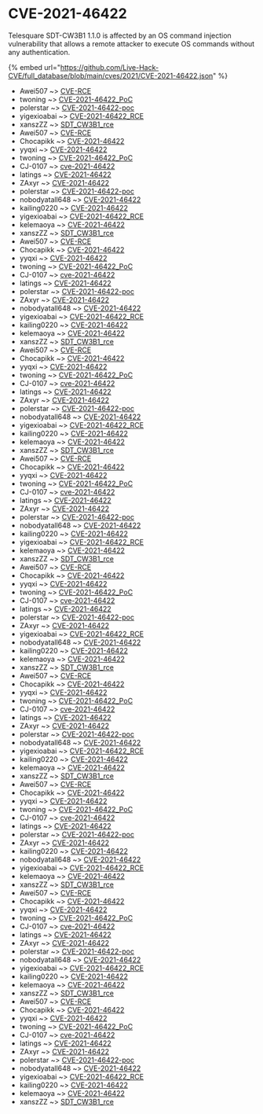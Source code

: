 # CVE-2021-46422

Telesquare SDT-CW3B1 1.1.0 is affected by an OS command injection vulnerability that allows a remote attacker to execute OS commands without any authentication.

{% embed url="https://github.com/Live-Hack-CVE/full_database/blob/main/cves/2021/CVE-2021-46422.json" %}


* Awei507 ~> [CVE-RCE](https://www.alice-snow.ru/2021/database/cve-2021-46422/cve-rce-awei507)
* twoning ~> [CVE-2021-46422_PoC](https://www.alice-snow.ru/2021/database/cve-2021-46422/cve-2021-46422_poc-twoning)
* polerstar ~> [CVE-2021-46422-poc](https://www.alice-snow.ru/2021/database/cve-2021-46422/cve-2021-46422-poc-polerstar)
* yigexioabai ~> [CVE-2021-46422_RCE](https://www.alice-snow.ru/2021/database/cve-2021-46422/cve-2021-46422_rce-yigexioabai)
* xanszZZ ~> [SDT_CW3B1_rce](https://www.alice-snow.ru/2021/database/cve-2021-46422/sdt_cw3b1_rce-xanszzz)
* Awei507 ~> [CVE-RCE](https://www.alice-snow.ru/2021/database/cve-2021-46422/cve-rce-awei507)
* Chocapikk ~> [CVE-2021-46422](https://www.alice-snow.ru/2021/database/cve-2021-46422/cve-2021-46422-chocapikk)
* yyqxi ~> [CVE-2021-46422](https://www.alice-snow.ru/2021/database/cve-2021-46422/cve-2021-46422-yyqxi)
* twoning ~> [CVE-2021-46422_PoC](https://www.alice-snow.ru/2021/database/cve-2021-46422/cve-2021-46422_poc-twoning)
* CJ-0107 ~> [cve-2021-46422](https://www.alice-snow.ru/2021/database/cve-2021-46422/cve-2021-46422-cj-0107)
* latings ~> [CVE-2021-46422](https://www.alice-snow.ru/2021/database/cve-2021-46422/cve-2021-46422-latings)
* ZAxyr ~> [CVE-2021-46422](https://www.alice-snow.ru/2021/database/cve-2021-46422/cve-2021-46422-zaxyr)
* polerstar ~> [CVE-2021-46422-poc](https://www.alice-snow.ru/2021/database/cve-2021-46422/cve-2021-46422-poc-polerstar)
* nobodyatall648 ~> [CVE-2021-46422](https://www.alice-snow.ru/2021/database/cve-2021-46422/cve-2021-46422-nobodyatall648)
* kailing0220 ~> [CVE-2021-46422](https://www.alice-snow.ru/2021/database/cve-2021-46422/cve-2021-46422-kailing0220)
* yigexioabai ~> [CVE-2021-46422_RCE](https://www.alice-snow.ru/2021/database/cve-2021-46422/cve-2021-46422_rce-yigexioabai)
* kelemaoya ~> [CVE-2021-46422](https://www.alice-snow.ru/2021/database/cve-2021-46422/cve-2021-46422-kelemaoya)
* xanszZZ ~> [SDT_CW3B1_rce](https://www.alice-snow.ru/2021/database/cve-2021-46422/sdt_cw3b1_rce-xanszzz)
* Awei507 ~> [CVE-RCE](https://www.alice-snow.ru/2021/database/cve-2021-46422/cve-rce-awei507)
* Chocapikk ~> [CVE-2021-46422](https://www.alice-snow.ru/2021/database/cve-2021-46422/cve-2021-46422-chocapikk)
* yyqxi ~> [CVE-2021-46422](https://www.alice-snow.ru/2021/database/cve-2021-46422/cve-2021-46422-yyqxi)
* twoning ~> [CVE-2021-46422_PoC](https://www.alice-snow.ru/2021/database/cve-2021-46422/cve-2021-46422_poc-twoning)
* CJ-0107 ~> [cve-2021-46422](https://www.alice-snow.ru/2021/database/cve-2021-46422/cve-2021-46422-cj-0107)
* latings ~> [CVE-2021-46422](https://www.alice-snow.ru/2021/database/cve-2021-46422/cve-2021-46422-latings)
* polerstar ~> [CVE-2021-46422-poc](https://www.alice-snow.ru/2021/database/cve-2021-46422/cve-2021-46422-poc-polerstar)
* ZAxyr ~> [CVE-2021-46422](https://www.alice-snow.ru/2021/database/cve-2021-46422/cve-2021-46422-zaxyr)
* nobodyatall648 ~> [CVE-2021-46422](https://www.alice-snow.ru/2021/database/cve-2021-46422/cve-2021-46422-nobodyatall648)
* yigexioabai ~> [CVE-2021-46422_RCE](https://www.alice-snow.ru/2021/database/cve-2021-46422/cve-2021-46422_rce-yigexioabai)
* kailing0220 ~> [CVE-2021-46422](https://www.alice-snow.ru/2021/database/cve-2021-46422/cve-2021-46422-kailing0220)
* kelemaoya ~> [CVE-2021-46422](https://www.alice-snow.ru/2021/database/cve-2021-46422/cve-2021-46422-kelemaoya)
* xanszZZ ~> [SDT_CW3B1_rce](https://www.alice-snow.ru/2021/database/cve-2021-46422/sdt_cw3b1_rce-xanszzz)
* Awei507 ~> [CVE-RCE](https://www.alice-snow.ru/2021/database/cve-2021-46422/cve-rce-awei507)
* Chocapikk ~> [CVE-2021-46422](https://www.alice-snow.ru/2021/database/cve-2021-46422/cve-2021-46422-chocapikk)
* yyqxi ~> [CVE-2021-46422](https://www.alice-snow.ru/2021/database/cve-2021-46422/cve-2021-46422-yyqxi)
* twoning ~> [CVE-2021-46422_PoC](https://www.alice-snow.ru/2021/database/cve-2021-46422/cve-2021-46422_poc-twoning)
* CJ-0107 ~> [cve-2021-46422](https://www.alice-snow.ru/2021/database/cve-2021-46422/cve-2021-46422-cj-0107)
* latings ~> [CVE-2021-46422](https://www.alice-snow.ru/2021/database/cve-2021-46422/cve-2021-46422-latings)
* ZAxyr ~> [CVE-2021-46422](https://www.alice-snow.ru/2021/database/cve-2021-46422/cve-2021-46422-zaxyr)
* polerstar ~> [CVE-2021-46422-poc](https://www.alice-snow.ru/2021/database/cve-2021-46422/cve-2021-46422-poc-polerstar)
* nobodyatall648 ~> [CVE-2021-46422](https://www.alice-snow.ru/2021/database/cve-2021-46422/cve-2021-46422-nobodyatall648)
* yigexioabai ~> [CVE-2021-46422_RCE](https://www.alice-snow.ru/2021/database/cve-2021-46422/cve-2021-46422_rce-yigexioabai)
* kailing0220 ~> [CVE-2021-46422](https://www.alice-snow.ru/2021/database/cve-2021-46422/cve-2021-46422-kailing0220)
* kelemaoya ~> [CVE-2021-46422](https://www.alice-snow.ru/2021/database/cve-2021-46422/cve-2021-46422-kelemaoya)
* xanszZZ ~> [SDT_CW3B1_rce](https://www.alice-snow.ru/2021/database/cve-2021-46422/sdt_cw3b1_rce-xanszzz)
* Awei507 ~> [CVE-RCE](https://www.alice-snow.ru/2021/database/cve-2021-46422/cve-rce-awei507)
* Chocapikk ~> [CVE-2021-46422](https://www.alice-snow.ru/2021/database/cve-2021-46422/cve-2021-46422-chocapikk)
* yyqxi ~> [CVE-2021-46422](https://www.alice-snow.ru/2021/database/cve-2021-46422/cve-2021-46422-yyqxi)
* twoning ~> [CVE-2021-46422_PoC](https://www.alice-snow.ru/2021/database/cve-2021-46422/cve-2021-46422_poc-twoning)
* CJ-0107 ~> [cve-2021-46422](https://www.alice-snow.ru/2021/database/cve-2021-46422/cve-2021-46422-cj-0107)
* latings ~> [CVE-2021-46422](https://www.alice-snow.ru/2021/database/cve-2021-46422/cve-2021-46422-latings)
* ZAxyr ~> [CVE-2021-46422](https://www.alice-snow.ru/2021/database/cve-2021-46422/cve-2021-46422-zaxyr)
* polerstar ~> [CVE-2021-46422-poc](https://www.alice-snow.ru/2021/database/cve-2021-46422/cve-2021-46422-poc-polerstar)
* nobodyatall648 ~> [CVE-2021-46422](https://www.alice-snow.ru/2021/database/cve-2021-46422/cve-2021-46422-nobodyatall648)
* kailing0220 ~> [CVE-2021-46422](https://www.alice-snow.ru/2021/database/cve-2021-46422/cve-2021-46422-kailing0220)
* yigexioabai ~> [CVE-2021-46422_RCE](https://www.alice-snow.ru/2021/database/cve-2021-46422/cve-2021-46422_rce-yigexioabai)
* kelemaoya ~> [CVE-2021-46422](https://www.alice-snow.ru/2021/database/cve-2021-46422/cve-2021-46422-kelemaoya)
* xanszZZ ~> [SDT_CW3B1_rce](https://www.alice-snow.ru/2021/database/cve-2021-46422/sdt_cw3b1_rce-xanszzz)
* Awei507 ~> [CVE-RCE](https://www.alice-snow.ru/2021/database/cve-2021-46422/cve-rce-awei507)
* Chocapikk ~> [CVE-2021-46422](https://www.alice-snow.ru/2021/database/cve-2021-46422/cve-2021-46422-chocapikk)
* yyqxi ~> [CVE-2021-46422](https://www.alice-snow.ru/2021/database/cve-2021-46422/cve-2021-46422-yyqxi)
* twoning ~> [CVE-2021-46422_PoC](https://www.alice-snow.ru/2021/database/cve-2021-46422/cve-2021-46422_poc-twoning)
* CJ-0107 ~> [cve-2021-46422](https://www.alice-snow.ru/2021/database/cve-2021-46422/cve-2021-46422-cj-0107)
* latings ~> [CVE-2021-46422](https://www.alice-snow.ru/2021/database/cve-2021-46422/cve-2021-46422-latings)
* polerstar ~> [CVE-2021-46422-poc](https://www.alice-snow.ru/2021/database/cve-2021-46422/cve-2021-46422-poc-polerstar)
* ZAxyr ~> [CVE-2021-46422](https://www.alice-snow.ru/2021/database/cve-2021-46422/cve-2021-46422-zaxyr)
* yigexioabai ~> [CVE-2021-46422_RCE](https://www.alice-snow.ru/2021/database/cve-2021-46422/cve-2021-46422_rce-yigexioabai)
* nobodyatall648 ~> [CVE-2021-46422](https://www.alice-snow.ru/2021/database/cve-2021-46422/cve-2021-46422-nobodyatall648)
* kailing0220 ~> [CVE-2021-46422](https://www.alice-snow.ru/2021/database/cve-2021-46422/cve-2021-46422-kailing0220)
* kelemaoya ~> [CVE-2021-46422](https://www.alice-snow.ru/2021/database/cve-2021-46422/cve-2021-46422-kelemaoya)
* xanszZZ ~> [SDT_CW3B1_rce](https://www.alice-snow.ru/2021/database/cve-2021-46422/sdt_cw3b1_rce-xanszzz)
* Awei507 ~> [CVE-RCE](https://www.alice-snow.ru/2021/database/cve-2021-46422/cve-rce-awei507)
* Chocapikk ~> [CVE-2021-46422](https://www.alice-snow.ru/2021/database/cve-2021-46422/cve-2021-46422-chocapikk)
* yyqxi ~> [CVE-2021-46422](https://www.alice-snow.ru/2021/database/cve-2021-46422/cve-2021-46422-yyqxi)
* twoning ~> [CVE-2021-46422_PoC](https://www.alice-snow.ru/2021/database/cve-2021-46422/cve-2021-46422_poc-twoning)
* CJ-0107 ~> [cve-2021-46422](https://www.alice-snow.ru/2021/database/cve-2021-46422/cve-2021-46422-cj-0107)
* latings ~> [CVE-2021-46422](https://www.alice-snow.ru/2021/database/cve-2021-46422/cve-2021-46422-latings)
* ZAxyr ~> [CVE-2021-46422](https://www.alice-snow.ru/2021/database/cve-2021-46422/cve-2021-46422-zaxyr)
* polerstar ~> [CVE-2021-46422-poc](https://www.alice-snow.ru/2021/database/cve-2021-46422/cve-2021-46422-poc-polerstar)
* nobodyatall648 ~> [CVE-2021-46422](https://www.alice-snow.ru/2021/database/cve-2021-46422/cve-2021-46422-nobodyatall648)
* yigexioabai ~> [CVE-2021-46422_RCE](https://www.alice-snow.ru/2021/database/cve-2021-46422/cve-2021-46422_rce-yigexioabai)
* kailing0220 ~> [CVE-2021-46422](https://www.alice-snow.ru/2021/database/cve-2021-46422/cve-2021-46422-kailing0220)
* kelemaoya ~> [CVE-2021-46422](https://www.alice-snow.ru/2021/database/cve-2021-46422/cve-2021-46422-kelemaoya)
* xanszZZ ~> [SDT_CW3B1_rce](https://www.alice-snow.ru/2021/database/cve-2021-46422/sdt_cw3b1_rce-xanszzz)
* Awei507 ~> [CVE-RCE](https://www.alice-snow.ru/2021/database/cve-2021-46422/cve-rce-awei507)
* Chocapikk ~> [CVE-2021-46422](https://www.alice-snow.ru/2021/database/cve-2021-46422/cve-2021-46422-chocapikk)
* yyqxi ~> [CVE-2021-46422](https://www.alice-snow.ru/2021/database/cve-2021-46422/cve-2021-46422-yyqxi)
* twoning ~> [CVE-2021-46422_PoC](https://www.alice-snow.ru/2021/database/cve-2021-46422/cve-2021-46422_poc-twoning)
* CJ-0107 ~> [cve-2021-46422](https://www.alice-snow.ru/2021/database/cve-2021-46422/cve-2021-46422-cj-0107)
* latings ~> [CVE-2021-46422](https://www.alice-snow.ru/2021/database/cve-2021-46422/cve-2021-46422-latings)
* polerstar ~> [CVE-2021-46422-poc](https://www.alice-snow.ru/2021/database/cve-2021-46422/cve-2021-46422-poc-polerstar)
* ZAxyr ~> [CVE-2021-46422](https://www.alice-snow.ru/2021/database/cve-2021-46422/cve-2021-46422-zaxyr)
* kailing0220 ~> [CVE-2021-46422](https://www.alice-snow.ru/2021/database/cve-2021-46422/cve-2021-46422-kailing0220)
* nobodyatall648 ~> [CVE-2021-46422](https://www.alice-snow.ru/2021/database/cve-2021-46422/cve-2021-46422-nobodyatall648)
* yigexioabai ~> [CVE-2021-46422_RCE](https://www.alice-snow.ru/2021/database/cve-2021-46422/cve-2021-46422_rce-yigexioabai)
* kelemaoya ~> [CVE-2021-46422](https://www.alice-snow.ru/2021/database/cve-2021-46422/cve-2021-46422-kelemaoya)
* xanszZZ ~> [SDT_CW3B1_rce](https://www.alice-snow.ru/2021/database/cve-2021-46422/sdt_cw3b1_rce-xanszzz)
* Awei507 ~> [CVE-RCE](https://www.alice-snow.ru/2021/database/cve-2021-46422/cve-rce-awei507)
* Chocapikk ~> [CVE-2021-46422](https://www.alice-snow.ru/2021/database/cve-2021-46422/cve-2021-46422-chocapikk)
* yyqxi ~> [CVE-2021-46422](https://www.alice-snow.ru/2021/database/cve-2021-46422/cve-2021-46422-yyqxi)
* twoning ~> [CVE-2021-46422_PoC](https://www.alice-snow.ru/2021/database/cve-2021-46422/cve-2021-46422_poc-twoning)
* CJ-0107 ~> [cve-2021-46422](https://www.alice-snow.ru/2021/database/cve-2021-46422/cve-2021-46422-cj-0107)
* latings ~> [CVE-2021-46422](https://www.alice-snow.ru/2021/database/cve-2021-46422/cve-2021-46422-latings)
* ZAxyr ~> [CVE-2021-46422](https://www.alice-snow.ru/2021/database/cve-2021-46422/cve-2021-46422-zaxyr)
* polerstar ~> [CVE-2021-46422-poc](https://www.alice-snow.ru/2021/database/cve-2021-46422/cve-2021-46422-poc-polerstar)
* nobodyatall648 ~> [CVE-2021-46422](https://www.alice-snow.ru/2021/database/cve-2021-46422/cve-2021-46422-nobodyatall648)
* yigexioabai ~> [CVE-2021-46422_RCE](https://www.alice-snow.ru/2021/database/cve-2021-46422/cve-2021-46422_rce-yigexioabai)
* kailing0220 ~> [CVE-2021-46422](https://www.alice-snow.ru/2021/database/cve-2021-46422/cve-2021-46422-kailing0220)
* kelemaoya ~> [CVE-2021-46422](https://www.alice-snow.ru/2021/database/cve-2021-46422/cve-2021-46422-kelemaoya)
* xanszZZ ~> [SDT_CW3B1_rce](https://www.alice-snow.ru/2021/database/cve-2021-46422/sdt_cw3b1_rce-xanszzz)
* Awei507 ~> [CVE-RCE](https://www.alice-snow.ru/2021/database/cve-2021-46422/cve-rce-awei507)
* Chocapikk ~> [CVE-2021-46422](https://www.alice-snow.ru/2021/database/cve-2021-46422/cve-2021-46422-chocapikk)
* yyqxi ~> [CVE-2021-46422](https://www.alice-snow.ru/2021/database/cve-2021-46422/cve-2021-46422-yyqxi)
* twoning ~> [CVE-2021-46422_PoC](https://www.alice-snow.ru/2021/database/cve-2021-46422/cve-2021-46422_poc-twoning)
* CJ-0107 ~> [cve-2021-46422](https://www.alice-snow.ru/2021/database/cve-2021-46422/cve-2021-46422-cj-0107)
* latings ~> [CVE-2021-46422](https://www.alice-snow.ru/2021/database/cve-2021-46422/cve-2021-46422-latings)
* ZAxyr ~> [CVE-2021-46422](https://www.alice-snow.ru/2021/database/cve-2021-46422/cve-2021-46422-zaxyr)
* polerstar ~> [CVE-2021-46422-poc](https://www.alice-snow.ru/2021/database/cve-2021-46422/cve-2021-46422-poc-polerstar)
* nobodyatall648 ~> [CVE-2021-46422](https://www.alice-snow.ru/2021/database/cve-2021-46422/cve-2021-46422-nobodyatall648)
* yigexioabai ~> [CVE-2021-46422_RCE](https://www.alice-snow.ru/2021/database/cve-2021-46422/cve-2021-46422_rce-yigexioabai)
* kailing0220 ~> [CVE-2021-46422](https://www.alice-snow.ru/2021/database/cve-2021-46422/cve-2021-46422-kailing0220)
* kelemaoya ~> [CVE-2021-46422](https://www.alice-snow.ru/2021/database/cve-2021-46422/cve-2021-46422-kelemaoya)
* xanszZZ ~> [SDT_CW3B1_rce](https://www.alice-snow.ru/2021/database/cve-2021-46422/sdt_cw3b1_rce-xanszzz)